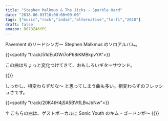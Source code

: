 ```yaml
---
title: "Stephen Malkmus & The Jicks - Sparkle Hard"
date: "2018-06-03T10:00:00+09:00"
tags: ["music","rock","indie","alternative","lo-fi","2018"]
draft: false
amazon: B07BZ46YPC
---
```


Pavement のリードシンガー Stephen Malkmus のソロアルバム。

{{<spotify "track/51dEuOWi7oP68iKMBkpvYA">}}

この曲はちょっと変化つけてきて、おもしろいギターサウンド。

{{<youtube src="i9KQP3Cbt_g" title="Stephen Malkmus & The Jicks - Middle America">}}

しっかし、相変わらずだな〜 と思ってしまう曲も多い。相変わらずのフレッシュさです。

{{<spotify "track/20K4tH4jSA5BVtfLBvJbNw">}}

↑ こちらの曲は、ゲストボーカルに Sonic Youth のキム・ゴードンが〜
{{<amazon asin="B07BZ46YPC" title="Stephen Malkmus & The Jicks - Sparkle Hard">}}
